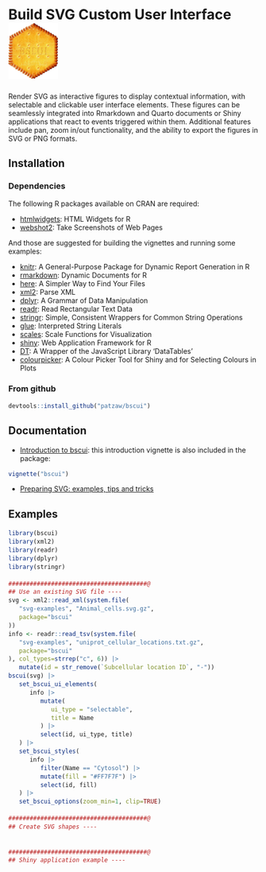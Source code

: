 
# Build SVG Custom User Interface <img src="man/figures/bscui-medium.png" width="100px"/>

<!--
[![CRAN_Status_Badge](http://www.r-pkg.org/badges/version/bscui)](https://cran.r-project.org/package=bsui)
[![](http://cranlogs.r-pkg.org/badges/bsui)](https://cran.r-project.org/package=bsui)
-->

Render SVG as interactive figures to display contextual information,
with selectable and clickable user interface elements. These figures can
be seamlessly integrated into Rmarkdown and Quarto documents or Shiny
applications that react to events triggered within them. Additional
features include pan, zoom in/out functionality, and the ability to
export the figures in SVG or PNG formats.

## Installation

<!--
&#10;## From CRAN
&#10;
```r
install.packages("bscui")
```
&#10;-->

### Dependencies

The following R packages available on CRAN are required:

- [htmlwidgets](https://CRAN.R-project.org/package=htmlwidgets): HTML
  Widgets for R
- [webshot2](https://CRAN.R-project.org/package=webshot2): Take
  Screenshots of Web Pages

And those are suggested for building the vignettes and running some
examples:

- [knitr](https://CRAN.R-project.org/package=knitr): A General-Purpose
  Package for Dynamic Report Generation in R
- [rmarkdown](https://CRAN.R-project.org/package=rmarkdown): Dynamic
  Documents for R
- [here](https://CRAN.R-project.org/package=here): A Simpler Way to Find
  Your Files
- [xml2](https://CRAN.R-project.org/package=xml2): Parse XML
- [dplyr](https://CRAN.R-project.org/package=dplyr): A Grammar of Data
  Manipulation
- [readr](https://CRAN.R-project.org/package=readr): Read Rectangular
  Text Data
- [stringr](https://CRAN.R-project.org/package=stringr): Simple,
  Consistent Wrappers for Common String Operations
- [glue](https://CRAN.R-project.org/package=glue): Interpreted String
  Literals
- [scales](https://CRAN.R-project.org/package=scales): Scale Functions
  for Visualization
- [shiny](https://CRAN.R-project.org/package=shiny): Web Application
  Framework for R
- [DT](https://CRAN.R-project.org/package=DT): A Wrapper of the
  JavaScript Library ‘DataTables’
- [colourpicker](https://CRAN.R-project.org/package=colourpicker): A
  Colour Picker Tool for Shiny and for Selecting Colours in Plots

### From github

``` r
devtools::install_github("patzaw/bscui")
```

## Documentation

- [Introduction to
  bscui](https://patzaw.github.io/bscui/articles/bscui.html): this
  introduction vignette is also included in the package:

``` r
vignette("bscui")
```

- [Preparing SVG: examples, tips and
  tricks](https://patzaw.github.io/bscui/articles/web_only/SVG-examples.html)

## Examples

``` r
library(bscui)
library(xml2)
library(readr)
library(dplyr)
library(stringr)

#######################################@
## Use an existing SVG file ----
svg <- xml2::read_xml(system.file(
   "svg-examples", "Animal_cells.svg.gz",
   package="bscui"
))
info <- readr::read_tsv(system.file(
   "svg-examples", "uniprot_cellular_locations.txt.gz",
   package="bscui"
), col_types=strrep("c", 6)) |> 
   mutate(id = str_remove(`Subcellular location ID`, "-"))
bscui(svg) |> 
   set_bscui_ui_elements(
      info |> 
         mutate(
            ui_type = "selectable",
            title = Name
         ) |>
         select(id, ui_type, title)
   ) |> 
   set_bscui_styles(
      info |>
         filter(Name == "Cytosol") |>
         mutate(fill = "#FF7F7F") |> 
         select(id, fill)
   ) |> 
   set_bscui_options(zoom_min=1, clip=TRUE)

#######################################@
## Create SVG shapes ----


#######################################@
## Shiny application example ----
```
